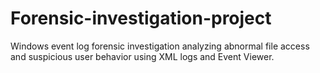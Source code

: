 # Forensic-investigation-project
Windows event log forensic investigation analyzing abnormal file access and suspicious user behavior using XML logs and Event Viewer.
